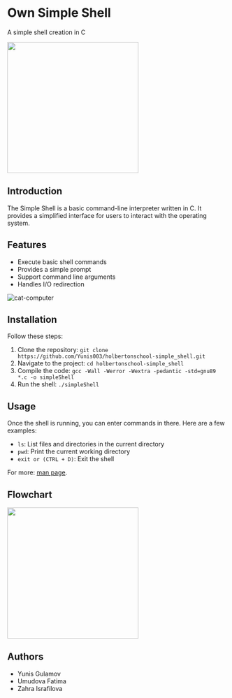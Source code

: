 # Own Simple Shell
A simple shell creation in C

<img src="https://tse1.mm.bing.net/th?id=OIG1.BOs.NAe1q5E8FRlJkHDq&pid=ImgGn" width="300px" height="300px">

## Introduction
The Simple Shell is a basic command-line interpreter written in C. It provides a simplified interface for users to interact with the operating system.

## Features

+ Execute basic shell commands
+ Provides a simple prompt
+ Support command line arguments
+ Handles I/O redirection

![cat-computer](https://github.com/user-attachments/assets/8fe1627e-615e-4ac8-bc3e-6b654886c27d)

## Installation

Follow these steps:
1. Clone the repository: `git clone https://github.com/Yunis003/holbertonschool-simple_shell.git`
2. Navigate to the project: `cd holbertonschool-simple_shell`
3. Compile the code: `gcc -Wall -Werror -Wextra -pedantic -std=gnu89 *.c -o simpleShell`
4. Run the shell: `./simpleShell`

## Usage

Once the shell is running, you can enter commands in there. Here are a few examples:

- `ls`: List files and directories in the current directory
- `pwd`: Print the current working directory
- `exit or (CTRL + D)`: Exit the shell

For more: [man page](man_1_simple_shell).

## Flowchart

<img src="https://preview.redd.it/cool-flowchart-showing-linux-and-unix-shell-execution-v0-gdwxcbc8tfqa1.png?width=640&crop=smart&auto=webp&s=539d264df7e7bf6b4cf1f55412cf3660d0392224" width="300px">



## Authors

+ Yunis Gulamov
+ Umudova Fatima
+ Zahra Israfilova

